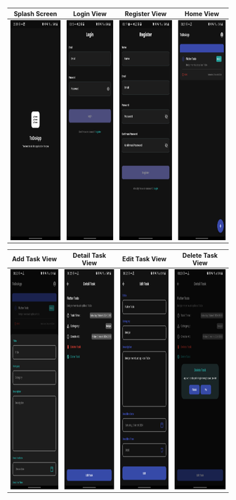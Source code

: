 
|Splash Screen|Login View|Register View|Home View|
|------------|-------------|-------------|-------------|
|<img src="assets/images/splashscreen.png" width="300" height="500">|<img src="assets/images/login.png" width="300" height="500">|<img src="assets/images/register.png" width="300" height="500">|<img src="assets/images/home.png" width="300" height="500">|

|Add Task View|Detail Task View|Edit Task View|Delete Task View|
|------------|-------------|-------------|-------------|
|<img src="assets/images/add-task.png" width="300" height="500">|<img src="assets/images/detail-task.png" width="300" height="500">|<img src="assets/images/edit-task.png" width="300" height="500">|<img src="assets/images/delete-task.png" width="300" height="500">|